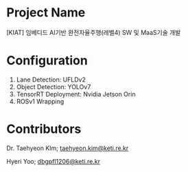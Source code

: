 # Project Name 
[KIAT] 임베디드 AI기반 완전자율주행(레벨4) SW 및 MaaS기술 개발 


# Configuration
1. Lane Detection: UFLDv2
2. Object Detection: YOLOv7 
3. TensorRT Deployment: Nvidia Jetson Orin
4. ROSv1 Wrapping

# Contributors 
Dr. Taehyeon KIm; taehyeon.kim@keti.re.kr 


Hyeri Yoo; dbgpfl1206@keti.re.kr 

